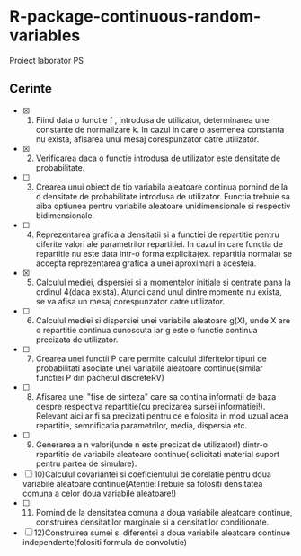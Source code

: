 # R-package-continuous-random-variables
Proiect laborator PS

## Cerinte
- [X] 1) Fiind data o functie f , introdusa de utilizator, determinarea unei constante de
normalizare k. In cazul in care o asemenea constanta nu exista, afisarea unui mesaj
corespunzator catre utilizator.
- [X] 2) Verificarea daca o functie introdusa de utilizator este densitate de probabilitate.
- [ ] 3) Crearea unui obiect de tip variabila aleatoare continua pornind de la o densitate de 
probabilitate introdusa de utilizator. Functia trebuie sa aiba optiunea pentru variabile 
aleatoare unidimensionale si respectiv bidimensionale.
- [ ] 4) Reprezentarea grafica a densitatii si a functiei de repartitie pentru diferite valori ale 
parametrilor repartitiei. In cazul in care functia de repartitie nu este data intr-o forma 
explicita(ex. repartitia normala) se accepta reprezentarea grafica a unei aproximari a 
acesteia.
- [X] 5) Calculul mediei, dispersiei si a momentelor initiale si centrate pana la ordinul 4(daca 
exista). Atunci cand unul dintre momente nu exista, se va afisa un mesaj corespunzator 
catre utilizator.
- [ ] 6) Calculul mediei si dispersiei unei variabile aleatoare g(X), unde X are o repartitie 
continua cunoscuta iar g este o functie continua precizata de utilizator.
- [ ] 7) Crearea unei functii P care permite calculul diferitelor tipuri de probabilitati asociate 
unei variabile aleatoare continue(similar functiei P din pachetul discreteRV) 
- [ ] 8) Afisarea unei "fise de sinteza" care sa contina informatii de baza despre respectiva 
repartitie(cu precizarea sursei informatiei!). Relevant aici ar fi sa precizati pentru ce e 
folosita in mod uzual acea repartitie, semnificatia parametrilor, media, dispersia etc.
- [ ] 9) Generarea a n valori(unde n este precizat de utilizator!) dintr-o repartitie de variabile 
aleatoare continue( solicitati material suport pentru partea de simulare).
- [ ] 10)Calculul covariantei si coeficientului de corelatie pentru doua variabile aleatoare 
continue(Atentie:Trebuie sa folositi densitatea comuna a celor doua variabile 
aleatoare!)
- [ ] 11) Pornind de la densitatea comuna a doua variabile aleatoare continue, construirea 
densitatilor marginale si a densitatilor conditionate.
- [ ] 12)Construirea sumei si diferentei a doua variabile aleatoare continue
independente(folositi formula de convolutie)